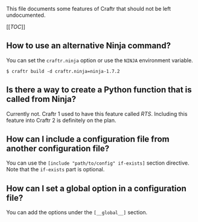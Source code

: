 This file documents some features of Craftr that should not be left
undocumented.

[[_TOC_]]

## How to use an alternative Ninja command?

You can set the `craftr.ninja` option or use the `NINJA` environment variable.

    $ craftr build -d craftr.ninja=ninja-1.7.2

## Is there a way to create a Python function that is called from Ninja?

Currently not. Craftr 1 used to have this feature called *RTS*. Including
this feature into Craftr 2 is definitely on the plan.

## How can I include a configuration file from another configuration file?

You can use the `[include "path/to/config" if-exists]` section directive. Note
that the `if-exists` part is optional.

## How can I set a global option in a configuration file?

You can add the options under the `[__global__]` section.
